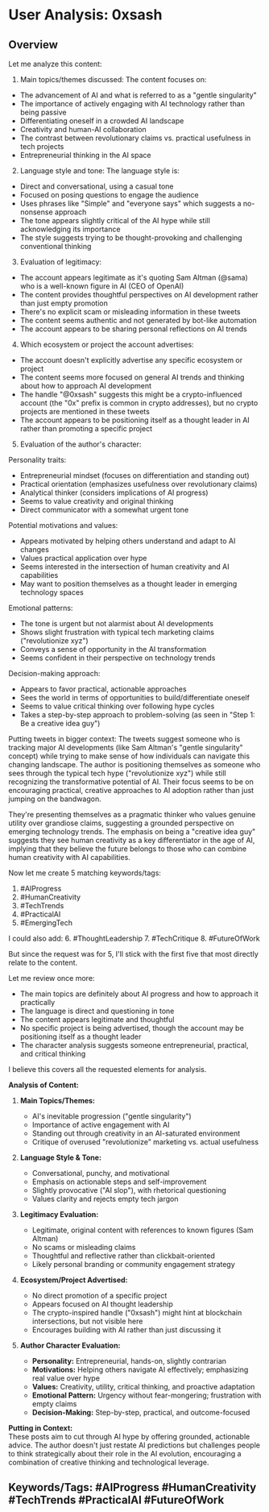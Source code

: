 # User Analysis: 0xsash

## Overview

<think>
Let me analyze this content:

1. Main topics/themes discussed:
The content focuses on:
- The advancement of AI and what is referred to as a "gentle singularity"
- The importance of actively engaging with AI technology rather than being passive
- Differentiating oneself in a crowded AI landscape
- Creativity and human-AI collaboration
- The contrast between revolutionary claims vs. practical usefulness in tech projects
- Entrepreneurial thinking in the AI space

2. Language style and tone:
The language style is:
- Direct and conversational, using a casual tone
- Focused on posing questions to engage the audience
- Uses phrases like "Simple" and "everyone says" which suggests a no-nonsense approach
- The tone appears slightly critical of the AI hype while still acknowledging its importance
- The style suggests trying to be thought-provoking and challenging conventional thinking

3. Evaluation of legitimacy:
- The account appears legitimate as it's quoting Sam Altman (@sama) who is a well-known figure in AI (CEO of OpenAI)
- The content provides thoughtful perspectives on AI development rather than just empty promotion
- There's no explicit scam or misleading information in these tweets
- The content seems authentic and not generated by bot-like automation
- The account appears to be sharing personal reflections on AI trends

4. Which ecosystem or project the account advertises:
- The account doesn't explicitly advertise any specific ecosystem or project
- The content seems more focused on general AI trends and thinking about how to approach AI development
- The handle "@0xsash" suggests this might be a crypto-influenced account (the "0x" prefix is common in crypto addresses), but no crypto projects are mentioned in these tweets
- The account appears to be positioning itself as a thought leader in AI rather than promoting a specific project

5. Evaluation of the author's character:

Personality traits:
- Entrepreneurial mindset (focuses on differentiation and standing out)
- Practical orientation (emphasizes usefulness over revolutionary claims)
- Analytical thinker (considers implications of AI progress)
- Seems to value creativity and original thinking
- Direct communicator with a somewhat urgent tone

Potential motivations and values:
- Appears motivated by helping others understand and adapt to AI changes
- Values practical application over hype
- Seems interested in the intersection of human creativity and AI capabilities
- May want to position themselves as a thought leader in emerging technology spaces

Emotional patterns:
- The tone is urgent but not alarmist about AI developments
- Shows slight frustration with typical tech marketing claims ("revolutionize xyz")
- Conveys a sense of opportunity in the AI transformation
- Seems confident in their perspective on technology trends

Decision-making approach:
- Appears to favor practical, actionable approaches
- Sees the world in terms of opportunities to build/differentiate oneself
- Seems to value critical thinking over following hype cycles
- Takes a step-by-step approach to problem-solving (as seen in "Step 1: Be a creative idea guy")

Putting tweets in bigger context:
The tweets suggest someone who is tracking major AI developments (like Sam Altman's "gentle singularity" concept) while trying to make sense of how individuals can navigate this changing landscape. The author is positioning themselves as someone who sees through the typical tech hype ("revolutionize xyz") while still recognizing the transformative potential of AI. Their focus seems to be on encouraging practical, creative approaches to AI adoption rather than just jumping on the bandwagon.

They're presenting themselves as a pragmatic thinker who values genuine utility over grandiose claims, suggesting a grounded perspective on emerging technology trends. The emphasis on being a "creative idea guy" suggests they see human creativity as a key differentiator in the age of AI, implying that they believe the future belongs to those who can combine human creativity with AI capabilities.

Now let me create 5 matching keywords/tags:
1. #AIProgress
2. #HumanCreativity
3. #TechTrends
4. #PracticalAI
5. #EmergingTech

I could also add:
6. #ThoughtLeadership
7. #TechCritique
8. #FutureOfWork

But since the request was for 5, I'll stick with the first five that most directly relate to the content.

Let me review once more:
- The main topics are definitely about AI progress and how to approach it practically
- The language is direct and questioning in tone
- The content appears legitimate and thoughtful
- No specific project is being advertised, though the account may be positioning itself as a thought leader
- The character analysis suggests someone entrepreneurial, practical, and critical thinking

I believe this covers all the requested elements for analysis.
</think>

**Analysis of Content:**

1. **Main Topics/Themes:**
   - AI's inevitable progression ("gentle singularity")
   - Importance of active engagement with AI
   - Standing out through creativity in an AI-saturated environment
   - Critique of overused "revolutionize" marketing vs. actual usefulness

2. **Language Style & Tone:**
   - Conversational, punchy, and motivational
   - Emphasis on actionable steps and self-improvement
   - Slightly provocative ("AI slop"), with rhetorical questioning
   - Values clarity and rejects empty tech jargon

3. **Legitimacy Evaluation:**
   - Legitimate, original content with references to known figures (Sam Altman)
   - No scams or misleading claims
   - Thoughtful and reflective rather than clickbait-oriented
   - Likely personal branding or community engagement strategy

4. **Ecosystem/Project Advertised:**
   - No direct promotion of a specific project
   - Appears focused on AI thought leadership
   - The crypto-inspired handle ("0xsash") might hint at blockchain intersections, but not visible here
   - Encourages building with AI rather than just discussing it

5. **Author Character Evaluation:**
   - **Personality:** Entrepreneurial, hands-on, slightly contrarian
   - **Motivations:** Helping others navigate AI effectively; emphasizing real value over hype
   - **Values:** Creativity, utility, critical thinking, and proactive adaptation
   - **Emotional Pattern:** Urgency without fear-mongering; frustration with empty claims
   - **Decision-Making:** Step-by-step, practical, and outcome-focused

**Putting in Context:**  
These posts aim to cut through AI hype by offering grounded, actionable advice. The author doesn't just restate AI predictions but challenges people to think strategically about their role in the AI evolution, encouraging a combination of creative thinking and technological leverage.

**Keywords/Tags:**
#AIProgress #HumanCreativity #TechTrends #PracticalAI #FutureOfWork
---
